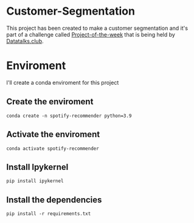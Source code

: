 # Customer-Segmentation
This project has been created to make a customer segmentation and it's part of a challenge called [Project-of-the-week](https://github.com/DataTalksClub/project-of-the-week/blob/main/2022-10-19-recommenders-1.md) that is being held by [Datatalks.club](https://datatalks.club/slack.html).
# Enviroment
I'll create a conda enviroment for this project
## Create the enviroment
```
conda create -n spotify-recommender python=3.9
```
## Activate the enviroment
```
conda activate spotify-recommender
```
## Install Ipykernel
```
pip install ipykernel
```
## Install the dependencies
```
pip install -r requirements.txt
```


